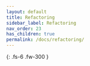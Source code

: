 ```yaml
---
layout: default
title: Refactoring
sidebar_label: Refactoring
nav_order: 23
has_children: true
permalink: /docs/refactoring/
---
```


{: .fs-6 .fw-300 }
